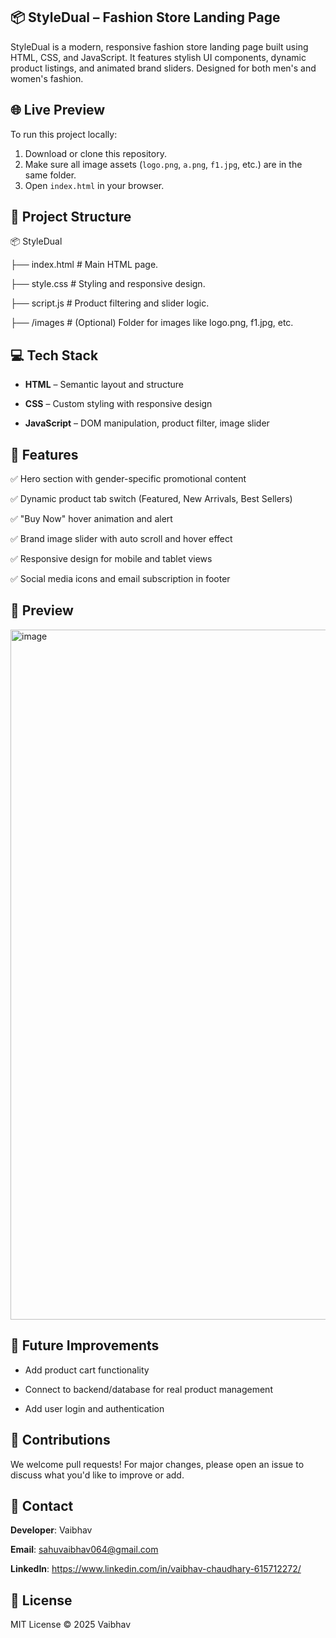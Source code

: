 ## 📦 StyleDual – **Fashion Store Landing Page**
StyleDual is a modern, responsive fashion store landing page built using HTML, CSS, and JavaScript. It features stylish UI components, dynamic product listings, and animated brand sliders. Designed for both men's and women's fashion.

## 🌐 Live Preview

To run this project locally:

1. Download or clone this repository.
2. Make sure all image assets (`logo.png`, `a.png`, `f1.jpg`, etc.) are in the same folder.
3. Open `index.html` in your browser.
   
## 📁 Project Structure

📦 StyleDual

├── index.html        # Main HTML page.

├── style.css         # Styling and responsive design.

├── script.js         # Product filtering and slider logic.

├── /images           # (Optional) Folder for images like logo.png, f1.jpg, etc.

## 💻 Tech Stack
- **HTML** – Semantic layout and structure

- **CSS** – Custom styling with responsive design

- **JavaScript** – DOM manipulation, product filter, image slider

## 🧩 Features

✅ Hero section with gender-specific promotional content

✅ Dynamic product tab switch (Featured, New Arrivals, Best Sellers)

✅ "Buy Now" hover animation and alert

✅ Brand image slider with auto scroll and hover effect

✅ Responsive design for mobile and tablet views

✅ Social media icons and email subscription in footer

## 📸 Preview
<img width="1919" height="1104" alt="image" src="https://github.com/user-attachments/assets/1bffe9e3-5458-45f4-bcad-980e1f39329f" />


## 📌 Future Improvements
- Add product cart functionality

- Connect to backend/database for real product management

- Add user login and authentication

## 🤝 Contributions
We welcome pull requests! For major changes, please open an issue to discuss what you'd like to improve or add.

## 📧 Contact
**Developer**: Vaibhav

**Email**: sahuvaibhav064@gmail.com

**LinkedIn**: https://www.linkedin.com/in/vaibhav-chaudhary-615712272/

## 📜 License
MIT License © 2025 Vaibhav

